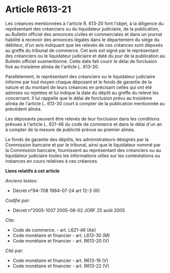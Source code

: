 # Article R613-21

Les créances mentionnées à l'article R. 613-20 font l'objet, à la diligence du représentant des créanciers ou du liquidateur
judiciaire, de la publication, au Bulletin officiel des annonces civiles et commerciales et dans un journal habilité à
recevoir des annonces légales dans le département du siège du débiteur, d'un avis indiquant que les relevés de ces créances
sont déposés au greffe du tribunal de commerce. Cet avis est signé par le représentant des créanciers ou le liquidateur
judiciaire et daté du jour de la publication au Bulletin officiel susmentionné. Cette date fait courir le délai de forclusion
fixé au troisième alinéa de l'article L. 613-30.

Parallèlement, le représentant des créanciers ou le liquidateur judiciaire informe par tout moyen chaque déposant et le fonds
de garantie de la nature et du montant de leurs créances en précisant celles qui ont été admises ou rejetées et lui indique
la date du dépôt au greffe du relevé les concernant. Il lui rappelle que le délai de forclusion prévu au troisième alinéa de
l'article L. 613-30 court à compter de la publication mentionnée au précédent alinéa.

Les déposants peuvent être relevés de leur forclusion dans les conditions prévues à l'article L. 621-46 du code de commerce
et dans le délai d'un an à compter de la mesure de publicité prévue au premier alinéa.

Le fonds de garantie des dépôts, les administrateurs désignés par la Commission bancaire et par le tribunal, ainsi que le
liquidateur nommé par la Commission bancaire, fournissent au représentant des créanciers ou au liquidateur judiciaire toutes
les informations utiles sur les contestations ou instances en cours relatives à ces créances.

**Liens relatifs à cet article**

_Anciens textes_:

  - Décret n°84-708 1984-07-24 art 12-3 (III)

_Codifié par_:

  - Décret n°2005-1007 2005-08-02 JORF 25 août 2005

_Cite_:

  - Code de commerce. - art. L621-46 (Ab)
  - Code monétaire et financier - art. L613-30 (M)
  - Code monétaire et financier - art. R613-20 (V)

_Cité par_:

  - Code monétaire et financier - art. R613-19 (V)
  - Code monétaire et financier - art. R613-22 (V)
